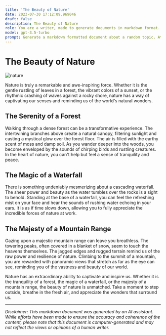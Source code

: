 ```yaml
---
title: 'The Beauty of Nature'
date: 2023-07-30 17:12:09.969046
draft: false
description: The Beauty of Nature
role: You are a writer, made to generate documents in markdown format. It is very important that all of the documents you generate are in valid markdown format.
model: gpt-3.5-turbo
prompt: Generate a markdown formatted document about a random topic. At the bottom, include a disclaimer explaining that the document was generated by you. The first line of the document should be the title. Make sure that the entire document is in proper markdown format, using a mix of various tags to make the document visually appealing.
---
```


# The Beauty of Nature

![nature](https://example.com/nature.jpg)

Nature is truly a remarkable and awe-inspiring force. Whether it is the gentle rustling of leaves in a forest, the vibrant colors of a sunset, or the rhythmic crashing of waves against a rocky shore, nature has a way of captivating our senses and reminding us of the world's natural wonders. 

## The Serenity of a Forest

Walking through a dense forest can be a transformative experience. The intertwining branches above create a natural canopy, filtering sunlight and casting a mystical glow over the forest floor. The air is filled with the earthy scent of moss and damp soil. As you wander deeper into the woods, you become enveloped by the sounds of chirping birds and rustling creatures. In the heart of nature, you can't help but feel a sense of tranquility and peace.

## The Magic of a Waterfall

There is something undeniably mesmerizing about a cascading waterfall. The sheer power and beauty as the water tumbles over the rocks is a sight to behold. Standing at the base of a waterfall, you can feel the refreshing mist on your face and hear the sounds of rushing water echoing in your ears. It is as if time slows down, allowing you to fully appreciate the incredible forces of nature at work.

## The Majesty of a Mountain Range

Gazing upon a majestic mountain range can leave you breathless. The towering peaks, often covered in a blanket of snow, seem to touch the heavens themselves. The jagged edges and rugged terrain remind us of the raw power and resilience of nature. Climbing to the summit of a mountain, you are rewarded with panoramic views that stretch as far as the eye can see, reminding you of the vastness and beauty of our world.

Nature has an extraordinary ability to captivate and inspire us. Whether it is the tranquility of a forest, the magic of a waterfall, or the majesty of a mountain range, the beauty of nature is unmatched. Take a moment to step outside, breathe in the fresh air, and appreciate the wonders that surround us.

---

*Disclaimer: This markdown document was generated by an AI assistant. While efforts have been made to ensure the accuracy and coherence of the content, please note that this document is computer-generated and may not reflect the views or opinions of a human writer.*